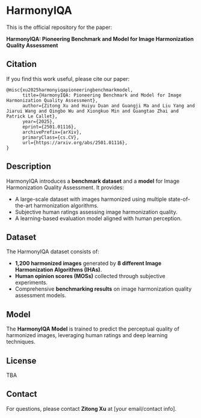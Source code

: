 # HarmonyIQA

This is the official repository for the paper:

**HarmonyIQA: Pioneering Benchmark and Model for Image Harmonization Quality Assessment**

## Citation
If you find this work useful, please cite our paper:

```
@misc{xu2025harmonyiqapioneeringbenchmarkmodel,
      title={HarmonyIQA: Pioneering Benchmark and Model for Image Harmonization Quality Assessment},
      author={Zitong Xu and Huiyu Duan and Guangji Ma and Liu Yang and Jiarui Wang and Qingbo Wu and Xiongkuo Min and Guangtao Zhai and Patrick Le Callet},
      year={2025},
      eprint={2501.01116},
      archivePrefix={arXiv},
      primaryClass={cs.CV},
      url={https://arxiv.org/abs/2501.01116},
}
```

## Description
HarmonyIQA introduces a **benchmark dataset** and a **model** for Image Harmonization Quality Assessment. It provides:
- A large-scale dataset with images harmonized using multiple state-of-the-art harmonization algorithms.
- Subjective human ratings assessing image harmonization quality.
- A learning-based evaluation model aligned with human perception.

## Dataset
The HarmonyIQA dataset consists of:
- **1,200 harmonized images** generated by **8 different Image Harmonization Algorithms (IHAs)**.
- **Human opinion scores (MOSs)** collected through subjective experiments.
- Comprehensive **benchmarking results** on image harmonization quality assessment models.

## Model
The **HarmonyIQA Model** is trained to predict the perceptual quality of harmonized images, leveraging human ratings and deep learning techniques.

## License
TBA

## Contact
For questions, please contact **Zitong Xu** at [your email/contact info].


